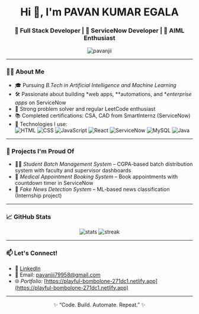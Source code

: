 <h1 align="center">Hi 👋, I'm PAVAN KUMAR EGALA</h1>
<h3 align="center">🚀 Full Stack Developer | 🎯 ServiceNow Developer | 🤖 AIML Enthusiast</h3>

<p align="center">
  <img src="https://komarev.com/ghpvc/?username=pavanjii&label=Profile%20views&color=0e75b6&style=flat" alt="pavanjii" />
</p>

---

### 🧑‍💻 About Me

- 🎓 Pursuing *B.Tech in Artificial Intelligence and Machine Learning*
- 🛠 Passionate about building *web apps, **automations, and **enterprise apps* on ServiceNow
- 🧩 Strong problem solver and regular LeetCode enthusiast
- 📚 Completed certifications: CSA, CAD from SmartInternz (ServiceNow)
- 🔧 Technologies I use:  
  ![HTML](https://img.shields.io/badge/-HTML5-E34F26?style=flat&logo=html5&logoColor=white)
  ![CSS](https://img.shields.io/badge/-CSS3-1572B6?style=flat&logo=css3&logoColor=white)
  ![JavaScript](https://img.shields.io/badge/-JavaScript-F7DF1E?style=flat&logo=javascript&logoColor=black)
  ![React](https://img.shields.io/badge/-React-61DAFB?style=flat&logo=react&logoColor=black)
  ![ServiceNow](https://img.shields.io/badge/-ServiceNow-222?style=flat&logo=servicenow&logoColor=white)
  ![MySQL](https://img.shields.io/badge/-MySQL-4479A1?style=flat&logo=mysql&logoColor=white)
  ![Java](https://img.shields.io/badge/-Java-007396?style=flat&logo=java&logoColor=white)

---

### 🌟 Projects I'm Proud Of

- 🧑‍🎓 *Student Batch Management System* – CGPA-based batch distribution system with faculty and supervisor dashboards  
- 🏥 *Medical Appointment Booking System* – Book appointments with countdown timer in ServiceNow  
- 📰 *Fake News Detection System* – ML-based news classification (Internship project)  
  

---

### 📈 GitHub Stats

<p align="center">
  <img src="https://github-readme-stats.vercel.app/api?username=pavanjii&show_icons=true&theme=react" alt="stats" />
  <img src="https://github-readme-streak-stats.herokuapp.com/?user=pavanjii&theme=react" alt="streak" />
</p>

---

### 📫 Let's Connect!

- 💼 [LinkedIn](www.linkedin.com/in/egala-pavan-kumar-6a6754289)
- 📧 Email: pavanjii79958@gmail.com
-  🌐 *Portfolio:* [https://playful-bombolone-271dc1.netlify.app](https://playful-bombolone-271dc1.netlify.app)


---

<p align="center">✨ “Code. Build. Automate. Repeat.” ✨</p>

